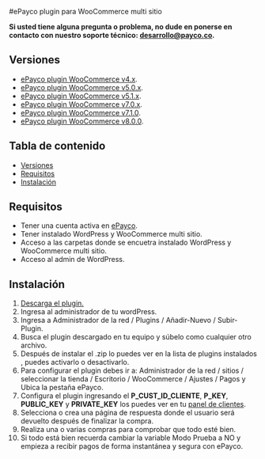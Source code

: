 #ePayco plugin para WooCommerce multi sitio

**Si usted tiene alguna pregunta o problema, no dude en ponerse en contacto con nuestro soporte técnico: desarrollo@payco.co.**

## Versiones
* [ePayco plugin WooCommerce v4.x](https://github.com/epayco/woocommerce_multi_cliente).
* [ePayco plugin WooCommerce v5.0.x](https://github.com/epayco/woocommerce_multi_cliente/releases/tag/v5.0.0).
* [ePayco plugin WooCommerce v5.1.x](https://github.com/epayco/woocommerce_multi_cliente/releases/tag/v5.1.0).
* [ePayco plugin WooCommerce v7.0.x](https://github.com/epayco/woocommerce_multi_cliente/releases/tag/v7.0.0).
* [ePayco plugin WooCommerce v7.1.0](https://github.com/epayco/woocommerce_multi_cliente/releases/tag/v7.1.0).
* [ePayco plugin WooCommerce v8.0.0](https://github.com/epayco/woocommerce_multi_cliente/releases/tag/v8.0.0).

## Tabla de contenido

* [Versiones](#versiones)
* [Requisitos](#requisitos)
* [Instalación](#instalación)


## Requisitos

* Tener una cuenta activa en [ePayco](https://pagaycobra.com).
* Tener instalado WordPress y WooCommerce multi sitio.
* Acceso a las carpetas donde se encuetra instalado WordPress y WooCommerce multi sitio.
* Acceso al admin de WordPress.

## Instalación

1. [Descarga el plugin.](https://github.com/epayco/woocommerce_multi_cliente)
2. Ingresa al administrador de tu wordPress.
3. Ingresa a Administrador de la red / Plugins / Añadir-Nuevo / Subir-Plugin. 
4. Busca el plugin descargado en tu equipo y súbelo como cualquier otro archivo.
5. Después de instalar el .zip lo puedes ver en la lista de plugins instalados , puedes activarlo o desactivarlo.
6. Para configurar el plugin debes ir a: Administrador de la red / sitios / seleccionar la tienda / Escritorio / WooCommerce / Ajustes / Pagos y Ubica la pestaña ePayco.
7. Configura el plugin ingresando el **P_CUST_ID_CLIENTE**, **P_KEY**, **PUBLIC_KEY** y **PRIVATE_KEY** los puedes ver en tu [panel de clientes](https://dashboard.epayco.co/login).
8. Selecciona o crea una página de respuesta donde el usuario será devuelto después de finalizar la compra.
9. Realiza una o varias compras para comprobar que todo esté bien.
10. Si todo está bien recuerda cambiar la variable Modo Prueba a NO y empieza a recibir pagos de forma instantánea y segura con ePayco.
